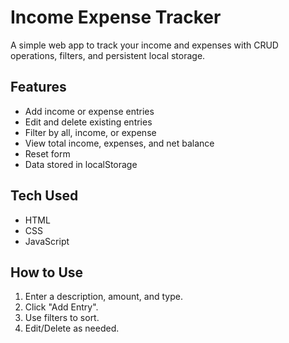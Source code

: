 # Income Expense Tracker

A simple web app to track your income and expenses with CRUD operations, filters, and persistent local storage.

## Features
- Add income or expense entries
- Edit and delete existing entries
- Filter by all, income, or expense
- View total income, expenses, and net balance
- Reset form
- Data stored in localStorage

## Tech Used
- HTML
- CSS
- JavaScript 

## How to Use
1. Enter a description, amount, and type.
2. Click "Add Entry".
3. Use filters to sort.
4. Edit/Delete as needed.
